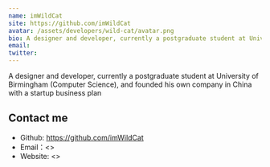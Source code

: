 ```yaml
---
name: imWildCat
site: https://github.com/imWildCat
avatar: /assets/developers/wild-cat/avatar.png
bio: A designer and developer, currently a postgraduate student at University of Birmingham (Computer Science), and founded his own company in China with a startup business plan
email: 
twitter: 
---
```


A designer and developer, currently a postgraduate student at University of Birmingham (Computer Science), and founded his own company in China with a startup business plan

## Contact me

- Github: <https://github.com/imWildCat>
- Email：<>
- Website: <>
  